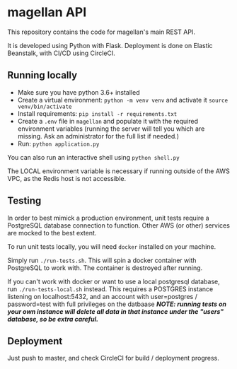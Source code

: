 # magellan API

This repository contains the code for magellan's main REST API.

It is developed using Python with Flask.
Deployment is done on Elastic Beanstalk, with CI/CD using CircleCI.

## Running locally

- Make sure you have python 3.6+ installed
- Create a virtual environment: `python -m venv venv` and activate it `source venv/bin/activate`
- Install requirements: `pip install -r requirements.txt`
- Create a `.env` file in `magellan` and populate it with the required environment variables (running the server will tell you which are missing. Ask an administrator for the full list if needed.)
- Run: `python application.py`

You can also run an interactive shell using `python shell.py`

The LOCAL environment variable is necessary if running outside of the AWS VPC, as the Redis host is not accessible.

## Testing

In order to best mimick a production environment, unit tests require a PostgreSQL database connection to function.
Other AWS (or other) services are mocked to the best extent.

To run unit tests locally, you will need `docker` installed on your machine.

Simply run `./run-tests.sh`. This will spin a docker container with PostgreSQL to work with.
The container is destroyed after running.

If you can't work with docker or want to use a local postgresql database, run `./run-tests-local.sh` instead. This requires a POSTGRES instance listening on localhost:5432, and an account with user=postgres / password=test with full privileges on the datbaase
**_NOTE: running tests on your own instance will delete all data in that instance under the "users" database, so be extra careful._**

## Deployment

Just push to master, and check CircleCI for build / deployment progress.
